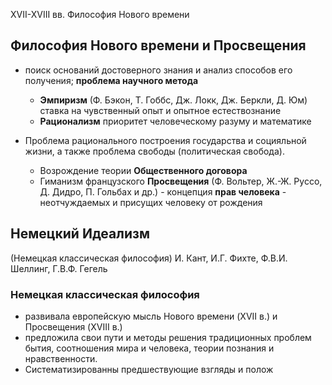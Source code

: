 XVII-XVIII вв.
Философия Нового времени

## Философия Нового времени и Просвещения
- поиск оснований достоверного знания и анализ способов его получения; **проблема научного метода**
	- **Эмпиризм** (Ф. Бэкон, Т. Гоббс, Дж. Локк, Дж. Беркли, Д. Юм) ставка на чувственный опыт и опытное естествознание
	- **Рационализм** приоритет человеческому разуму и математике

- Проблема рационального построения государства и социяльной жизни, а также проблема свободы (политическая свобода).
	- Возрождение теории **Общественного договора**
	- Гиманизм французского **Просвещения** (Ф. Вольтер, Ж.-Ж. Руссо, Д. Дидро, П. Гольбах и др.) - концепция **прав человека** - неотчуждаемых и присущих человеку от рождения

## Немецкий Идеализм
(Немецкая классическая философия)
И. Кант, И.Г. Фихте, Ф.В.И. Шеллинг, Г.В.Ф. Гегель

### Немецкая классическая философия
- развивала европейскую мысль Нового времени (XVII в.) и Просвещения (XVIII в.)
- предложила свои пути и методы решения традиционных проблем бытия, соотношения мира и человека, теории познания и нравственности.
- Систематизированны предшествующие взгляды и полож